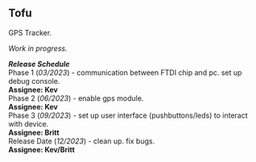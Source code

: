 ## Tofu  

GPS Tracker.  

*Work in progress.*  

***Release Schedule***  
Phase 1 (*03/2023*) - communication between FTDI chip and pc. set up debug console.  
**Assignee: Kev**  
Phase 2 (*06/2023*) - enable gps module.  
**Assignee: Kev**  
Phase 3 (*09/2023*) - set up user interface (pushbuttons/leds) to interact with device.  
**Assignee: Britt**  
Release Date (*12/2023*) - clean up. fix bugs.  
**Assignee: Kev/Britt**  